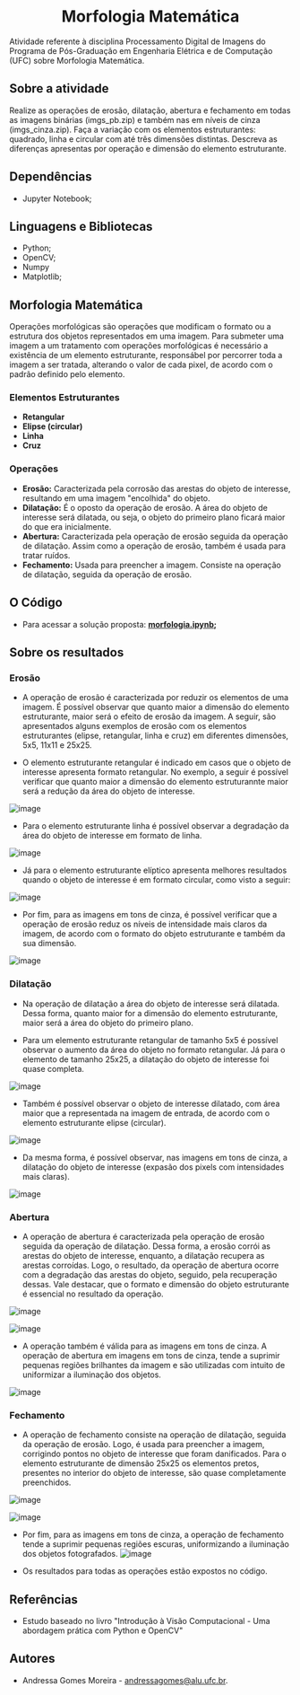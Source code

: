 <h1 align="center">Morfologia Matemática</h1>
Atividade referente à disciplina Processamento Digital de Imagens do Programa	de	Pós-Graduação em	Engenharia	Elétrica	e	de Computação (UFC) sobre Morfologia Matemática.

## Sobre a atividade
Realize as operações de erosão, dilatação, abertura	e fechamento em todas as imagens binárias (imgs_pb.zip) e também nas	 em	 níveis	de cinza (imgs_cinza.zip). Faça a variação com os	elementos estruturantes: quadrado, linha e circular	 com até três	 dimensões distintas.	Descreva as diferenças apresentas por	operação	e	dimensão	do	elemento	estruturante.

## Dependências
- Jupyter Notebook;

## Linguagens e Bibliotecas
- Python;
- OpenCV;
- Numpy
- Matplotlib;

## Morfologia Matemática
Operações morfológicas são operações que modificam o formato ou a estrutura dos objetos representados	em uma imagem. Para submeter uma imagem a um tratamento com
operações	morfológicas é necessário a existência de um elemento estruturante, responsábel por percorrer toda a imagem a ser tratada, alterando o valor de cada pixel, de acordo com o padrão definido pelo elemento.

### Elementos Estruturantes
- **Retangular** 
- **Elipse (circular)** 
- **Linha** 
- **Cruz**

### Operações 

- **Erosão:** Caracterizada	pela corrosão das arestas do objeto de interesse, resultando	em uma	imagem "encolhida"	do objeto.	
- **Dilatação:** É o oposto da operação	de erosão. A área	do objeto	de interesse será	dilatada,	ou seja, o objeto	do primeiro	plano ficará maior do que era inicialmente.
- **Abertura:** Caracterizada	pela operação	de erosão seguida da operação de dilatação.	 Assim como a operação de	 erosão, também	 é usada para tratar ruídos.
- **Fechamento:** Usada	para preencher	a	imagem. Consiste na operação de dilatação, seguida	da operação	de erosão.

## O Código

* Para acessar a solução proposta: **[morfologia.ipynb](https://github.com/andressagomes26/PDI_Digital_ImageProcessing/blob/main/2.%20Morfologia%20Matem%C3%A1tica/morfologia.ipynb);**

## Sobre os resultados

### Erosão
- A operação de erosão é caracterizada por reduzir os elementos de uma imagem. É possível observar que quanto maior a dimensão do elemento estruturante, maior será o efeito de erosão da imagem. A seguir, são apresentados alguns exemplos de erosão com os elementos estruturantes (elipse, retangular, linha e cruz) em diferentes dimensões, 5x5, 11x11 e 25x25.

- O elemento estruturante retangular é indicado em casos que o objeto de interesse apresenta formato retangular. No exemplo, a seguir é possível verificar que quanto maior a dimensão do elemento estruturannte maior será a redução da área	do objeto de interesse.

![image](https://user-images.githubusercontent.com/60404990/195903722-e7faec73-555e-4e8a-bb55-f581da5996cc.png)

- Para o elemento estruturante linha é possível observar a degradação da área do objeto de interesse em formato de linha.

![image](https://user-images.githubusercontent.com/60404990/195903831-b9b8c85a-da85-43ce-b513-0ec300922024.png)

- Já para o elemento estruturante	elíptico apresenta melhores	resultados quando o objeto de interesse é em formato circular, como visto a seguir:

![image](https://user-images.githubusercontent.com/60404990/195904226-8889af78-1b23-4527-9b54-81a78f59b228.png)

- Por fim, para as imagens em tons de cinza, é possível verificar que a operação de erosão reduz os níveis de intensidade mais claros da imagem, de acordo com o formato do objeto estruturante e também da sua dimensão.

![image](https://user-images.githubusercontent.com/60404990/195904840-0fae5981-96af-486c-93df-4d319fd8441a.png)

### Dilatação
- Na operação de dilatação a área	do objeto	de interesse será	dilatada. Dessa forma, quanto maior for a dimensão do elemento estruturante, maior será a área do objeto do	primeiro plano. 

- Para um elemento estruturante retangular de tamanho 5x5 é possível observar o aumento da área do objeto no formato retangular. Já para o elemento de tamanho 25x25, a dilatação do objeto de interesse foi quase completa.

![image](https://user-images.githubusercontent.com/60404990/195905549-6a3260c1-f00f-4d27-b9c9-244054d6b3ea.png)

- Também é possível observar o objeto	de interesse	dilatado,	com	área maior que	a	representada na imagem	de	entrada, de acordo com o elemento estruturante elipse (circular). 

![image](https://user-images.githubusercontent.com/60404990/195906112-23c5b643-8986-47c6-b35f-74aa6388c946.png)

- Da mesma forma, é possível observar, nas imagens em tons de cinza, a dilatação do objeto de interesse (expasão dos pixels com intensidades mais claras).

![image](https://user-images.githubusercontent.com/60404990/195906472-13a774fc-8899-4ab7-934b-216e188a623d.png)

### Abertura
- A	operação	de	abertura	é	caracterizada	pela	operação	de	erosão seguida da	operação	 de	 dilatação.	Dessa forma, a erosão corrói as arestas	do	objeto	de	interesse, enquanto, a dilatação recupera as arestas corroídas. Logo, o resultado, da operação de abertura ocorre com a degradação das arestas do objeto, seguido, pela recuperação dessas. Vale destacar, que o formato e dimensão do objeto estruturante é essencial no resultado da operação.

![image](https://user-images.githubusercontent.com/60404990/195907551-02023afb-0662-4db7-a2a2-464ef0a17ae3.png)

![image](https://user-images.githubusercontent.com/60404990/195907611-744593da-7ea0-431d-98d9-d95f20c86d43.png)

- A operação também é válida para as imagens em tons de cinza. A operação de abertura em imagens em tons de cinza, tende	 a	 suprimir	 pequenas	 regiões	 brilhantes da imagem e são utilizadas com intuito	 de	 uniformizar	 a	 iluminação	 dos objetos.

![image](https://user-images.githubusercontent.com/60404990/195907795-c8fa8dba-fdc6-4f0f-ad4d-66c4a87d3d80.png)

### Fechamento
- A	operação	de	fechamento consiste	 na operação	de	dilatação,	seguida	da	operação	de	erosão. Logo,	é	usada	para	preencher	a	imagem, corrigindo pontos no	 objeto	 de	 interesse que foram danificados. Para o elemento estruturante de dimensão 25x25 os	elementos pretos, presentes no interior do objeto de interesse,	são quase completamente preenchidos.

![image](https://user-images.githubusercontent.com/60404990/195909371-fee38325-6103-4c22-8350-c624033dcfe4.png)

![image](https://user-images.githubusercontent.com/60404990/195909400-e8b0a36f-d7b0-49e8-9475-6a96ee60cd38.png)

- Por fim, para as imagens em tons de cinza, a operação de fechamento tende a suprimir pequenas	regiões	escuras, uniformizando a iluminação dos objetos	fotografados.
![image](https://user-images.githubusercontent.com/60404990/195909833-30d5fca2-99dd-49f6-bb55-682945e197fc.png)

- Os resultados para todas as operações estão expostos no código.

## Referências
- Estudo baseado no livro "Introdução à Visão Computacional - Uma abordagem prática com Python e OpenCV"

## Autores
- Andressa Gomes Moreira - andressagomes@alu.ufc.br.
